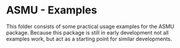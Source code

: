 # ASMU - Examples


This folder consists of some practical usage examples for the ASMU package.
Because this package is still in early development not all examples work, but act as a starting point for similar developments.